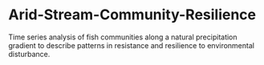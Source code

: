 # Arid-Stream-Community-Resilience
Time series analysis of fish communities along a natural precipitation gradient to describe patterns in resistance and resilience to environmental disturbance.
